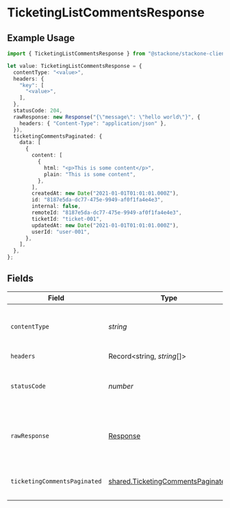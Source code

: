 # TicketingListCommentsResponse

## Example Usage

```typescript
import { TicketingListCommentsResponse } from "@stackone/stackone-client-ts/sdk/models/operations";

let value: TicketingListCommentsResponse = {
  contentType: "<value>",
  headers: {
    "key": [
      "<value>",
    ],
  },
  statusCode: 204,
  rawResponse: new Response("{\"message\": \"hello world\"}", {
    headers: { "Content-Type": "application/json" },
  }),
  ticketingCommentsPaginated: {
    data: [
      {
        content: [
          {
            html: "<p>This is some content</p>",
            plain: "This is some content",
          },
        ],
        createdAt: new Date("2021-01-01T01:01:01.000Z"),
        id: "8187e5da-dc77-475e-9949-af0f1fa4e4e3",
        internal: false,
        remoteId: "8187e5da-dc77-475e-9949-af0f1fa4e4e3",
        ticketId: "ticket-001",
        updatedAt: new Date("2021-01-01T01:01:01.000Z"),
        userId: "user-001",
      },
    ],
  },
};
```

## Fields

| Field                                                                                         | Type                                                                                          | Required                                                                                      | Description                                                                                   |
| --------------------------------------------------------------------------------------------- | --------------------------------------------------------------------------------------------- | --------------------------------------------------------------------------------------------- | --------------------------------------------------------------------------------------------- |
| `contentType`                                                                                 | *string*                                                                                      | :heavy_check_mark:                                                                            | HTTP response content type for this operation                                                 |
| `headers`                                                                                     | Record<string, *string*[]>                                                                    | :heavy_check_mark:                                                                            | N/A                                                                                           |
| `statusCode`                                                                                  | *number*                                                                                      | :heavy_check_mark:                                                                            | HTTP response status code for this operation                                                  |
| `rawResponse`                                                                                 | [Response](https://developer.mozilla.org/en-US/docs/Web/API/Response)                         | :heavy_check_mark:                                                                            | Raw HTTP response; suitable for custom response parsing                                       |
| `ticketingCommentsPaginated`                                                                  | [shared.TicketingCommentsPaginated](../../../sdk/models/shared/ticketingcommentspaginated.md) | :heavy_minus_sign:                                                                            | The list of comments was retrieved.                                                           |
